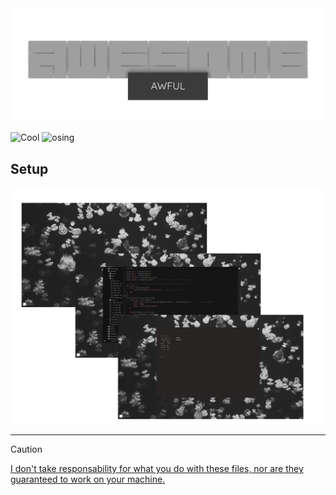 <div style="text-align: center;">
    <img src="./.gay.img/awful.png" alt="awful WHERE THE IMG?">
</div>

![Cool](https://img.shields.io/badge/WM-Awesome-da696f?style=for-the-badge&labelColor=1B1919)
![osing](https://img.shields.io/badge/OS-NixOS-c585cf?style=for-the-badge&labelColor=1B1919)


## Setup

<div style="text-align: center;">
    <img src="./.gay.img/setup.png" alt="WHERE THE IMG?">
</div>

------------------------------------------

> [!CAUTION]
> [I don't take responsability for what you do with these files, nor are they guaranteed to work on your machine.](https://git.gay/alexpkgs/dotfiles/src/branch/main/LICENSE)
